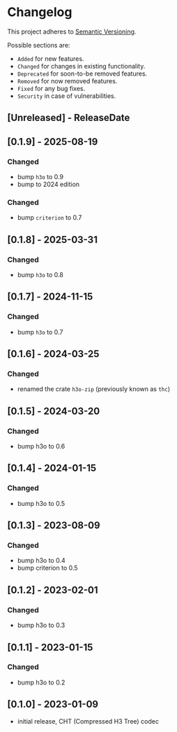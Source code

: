 # Changelog

This project adheres to [Semantic Versioning](https://semver.org/spec/v2.0.0.html).

Possible sections are:

- `Added` for new features.
- `Changed` for changes in existing functionality.
- `Deprecated` for soon-to-be removed features.
- `Removed` for now removed features.
- `Fixed` for any bug fixes.
- `Security` in case of vulnerabilities.

<!-- next-header -->
## [Unreleased] - ReleaseDate

## [0.1.9] - 2025-08-19

### Changed

- bump `h3o` to 0.9
- bump to 2024 edition

### Changed

- bump `criterion` to 0.7

## [0.1.8] - 2025-03-31

### Changed

- bump `h3o` to 0.8

## [0.1.7] - 2024-11-15

### Changed

- bump `h3o` to 0.7

## [0.1.6] - 2024-03-25

### Changed

- renamed the crate `h3o-zip` (previously known as `thc`)

## [0.1.5] - 2024-03-20

### Changed

- bump h3o to 0.6

## [0.1.4] - 2024-01-15

### Changed

- bump h3o to 0.5

## [0.1.3] - 2023-08-09

### Changed

- bump h3o to 0.4
- bump criterion to 0.5

## [0.1.2] - 2023-02-01

### Changed

- bump h3o to 0.3

## [0.1.1] - 2023-01-15

### Changed

- bump h3o to 0.2

## [0.1.0] - 2023-01-09

- initial release, CHT (Compressed H3 Tree) codec
